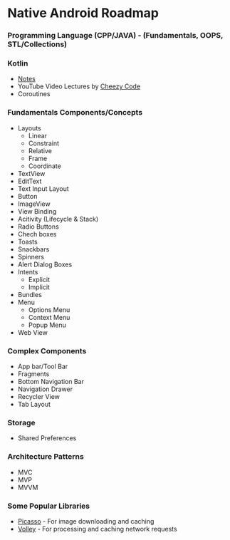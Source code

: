 # Native Android Roadmap
### Programming Language (CPP/JAVA) - (Fundamentals, OOPS, STL/Collections)
### Kotlin
- [Notes](https://github.com/xpandeyed/KotlinNotes)
- YouTube Video Lectures by [Cheezy Code](https://www.youtube.com/playlist?list=PLRKyZvuMYSIMW3-rSOGCkPlO1z_IYJy3G)
- Coroutines
### Fundamentals Components/Concepts
- Layouts
  * Linear
  * Constraint
  * Relative
  * Frame
  * Coordinate
- TextView
- EditText
- Text Input Layout
- Button
- ImageView
- View Binding
- Acitivity (Lifecycle & Stack)
- Radio Buttons
- Chech boxes
- Toasts
- Snackbars
- Spinners
- Alert Dialog Boxes
- Intents
  * Explicit
  * Implicit
- Bundles
- Menu
  * Options Menu
  * Context Menu
  * Popup Menu
- Web View
### Complex Components
- App bar/Tool Bar
- Fragments
- Bottom Navigation Bar
- Navigation Drawer
- Recycler View
- Tab Layout
### Storage
- Shared Preferences
### Architecture Patterns
- MVC
- MVP
- MVVM
### Some Popular Libraries
- [Picasso](https://github.com/square/picasso) - For image downloading and caching
- [Volley](https://github.com/google/volley) - For processing and caching network requests
